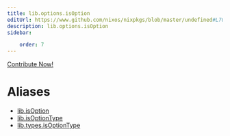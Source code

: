 ```yaml
---
title: lib.options.isOption
editUrl: https://www.github.com/nixos/nixpkgs/blob/master/undefined#L70C18
description: lib.options.isOption
sidebar:

    order: 7
---
```


<a href="https://www.github.com/nixos/nixpkgs/blob/master/undefined#L70C18">Contribute Now!</a>


# Aliases

- [lib.isOption](/nix-doc-comments/reference/lib/lib-isoption)
- [lib.isOptionType](/nix-doc-comments/reference/lib/lib-isoptiontype)
- [lib.types.isOptionType](/nix-doc-comments/reference/lib/types/lib-types-isoptiontype)


